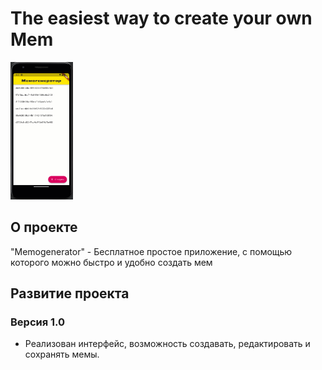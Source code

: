 # The easiest way to create your own Mem

<img src="https://github.com/RNOVOSELOV/flutter_memogenerator/blob/main/resources/memogenerator.gif" width="100" height="220" />

## О проекте

"Memogenerator" - Бесплатное простое приложение, с помощью которого можно быстро и удобно создать мем

## Развитие проекта

### Версия 1.0

- Реализован интерфейс, возможность создавать, редактировать и сохранять мемы.

